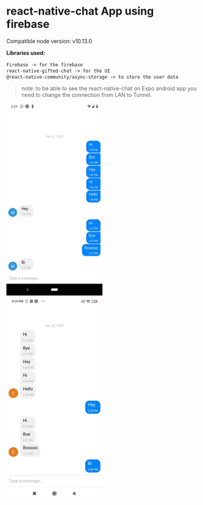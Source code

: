 # react-native-chat App using firebase

Compatible node version:  v10.13.0

**Libraries used:**
```
Firebase -> for the firebase
react-native-gifted-chat -> for the UI
@react-native-community/async-storage -> to store the user data

```


> note: to be able to see the react-native-chat on Expo android app you need to change the connection from LAN to Tunnel.


<img src="https://github.com/FaezehYazdani/react-native-chat/blob/main/assets/screenshot1.JPEG" alt="react-app" style="max-width:50%;">
<img src="https://github.com/FaezehYazdani/react-native-chat/blob/main/assets/screenshot2.jpg" alt="react-app" style="max-width:50%;">




